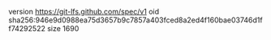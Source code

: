 version https://git-lfs.github.com/spec/v1
oid sha256:946e9d0988ea75d3657b9c7857a403fced8a2ed4f160bae03746d1ff74292522
size 1690
